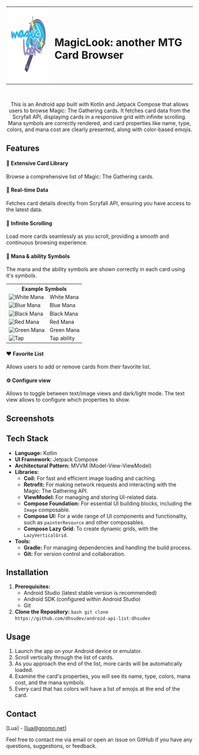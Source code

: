 <div align="center"> 
<table style="border: none;">
    <tr>
      <td style="border: none;"><img src="app/src/main/res/drawable/logo.png" alt="app_logo" height="200" /></td>
      <td style="border: none;" valign="middle"><h1>MagicLook: another MTG Card Browser</h1></td>
    </tr>
  </table>
</div>

<br clear="left"/>
<p align="center">  
  This is an Android app built with Kotlin and Jetpack Compose that allows users to browse Magic: The Gathering cards. It fetches card data from the Scryfall API, displaying cards in a responsive grid with infinite scrolling. Mana symbols are correctly rendered, and card properties like name, type, colors, and mana cost are clearly presented, along with color-based emojis.
  <br>
</p>

## Features

#### 📖 **Extensive Card Library**
Browse a comprehensive list of Magic: The Gathering cards.
#### 📡 **Real-time Data**
Fetches card details directly from Scryfall API, ensuring you have access to the latest data.
#### 📜 **Infinite Scrolling**
Load more cards seamlessly as you scroll, providing a smooth and continuous browsing experience. 

#### 🔮 **Mana & ability Symbols**
The mana and the ability symbols are shown correctly in each card using it's symbols.
<div align="center">
  <table>
    <th colspan="2">Example Symbols</th>
    <tr>
      <td><img src="https://svgs.scryfall.io/card-symbols/W.svg" alt="White Mana" height="20"></td>
      <td>White Mana</td>
    </tr>
    <tr>
      <td><img src="https://svgs.scryfall.io/card-symbols/U.svg" alt="Blue Mana" height="20"></td>
      <td>Blue Mana</td>
    </tr>
    <tr>
      <td><img src="https://svgs.scryfall.io/card-symbols/B.svg" alt="Black Mana" height="20"></td>
      <td>Black Mana</td>
    </tr>
    <tr>
      <td><img src="https://svgs.scryfall.io/card-symbols/R.svg" alt="Red Mana" height="20"></td>
      <td>Red Mana</td>
    </tr>
    <tr>
      <td><img src="https://svgs.scryfall.io/card-symbols/G.svg" alt="Green Mana" height="20"></td>
      <td>Green Mana</td>
    </tr>
    <tr>
      <td><img src="https://svgs.scryfall.io/card-symbols/T.svg" alt="Tap" height="20"></td>
      <td>Tap ability</td>
    </tr>
  </table>
</div>

#### ❤️ **Favorite List**
Allows users to add or remove cards from their favorite list.
#### ⚙️ **Configure view**
Allows to toggle between text/image views and dark/light mode. The text view allows to configure which properties to show.

## Screenshots

## Tech Stack

*   **Language:** Kotlin
*   **UI Framework:** Jetpack Compose
*   **Architectural Pattern:** MVVM (Model-View-ViewModel)
*   **Libraries:**
    *   **Coil:** For fast and efficient image loading and caching.
    *   **Retrofit:** For making network requests and interacting with the Magic: The Gathering API.
    *   **ViewModel:** For managing and storing UI-related data.
    *   **Compose Foundation:** For essential UI building blocks, including the `Image` composable.
    *   **Compose UI:** For a wide range of UI components and functionality, such as `painterResource` and other composables.
    * **Compose Lazy Grid**: To create dynamic grids, with the `LazyVerticalGrid`.
* **Tools:**
    * **Gradle:** For managing dependencies and handling the build process.
    * **Git:** For version control and collaboration.

## Installation

1.  **Prerequisites:**
    *   Android Studio (latest stable version is recommended)
    *   Android SDK (configured within Android Studio)
    * Git
   2.  **Clone the Repository:**
   `bash git clone https://github.com/dhsudev/android-api-list-dhsudev`
## Usage

1.  Launch the app on your Android device or emulator.
2.  Scroll vertically through the list of cards.
3.  As you approach the end of the list, more cards will be automatically loaded.
4. Examine the card's properties, you will see its name, type, colors, mana cost, and the mana symbols.
5. Every card that has colors will have a list of emojis at the end of the card.

## Contact
[Lua] - [lua@gnomo.net]

Feel free to contact me via email or open an issue on GitHub if you have any questions, suggestions, or feedback.